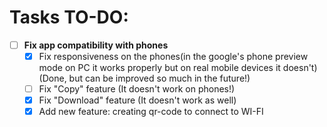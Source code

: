 # Tasks TO-DO:

- [ ] __Fix app compatibility with phones__
    - [X] Fix responsiveness on the phones(in the google's phone preview mode on PC it works properly but on real mobile devices it doesn't) (Done, but can be improved so much in the future!)
    - [ ] Fix "Copy" feature (It doesn't work on phones!)
    - [X] Fix "Download" feature (It doesn't work as well)
    - [X] Add new feature: creating qr-code to connect to WI-FI
